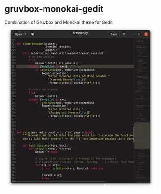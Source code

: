 # gruvbox-monokai-gedit
Combination of Gruvbox and Monokai theme for Gedit
![Screenshot](screenshot.png)
